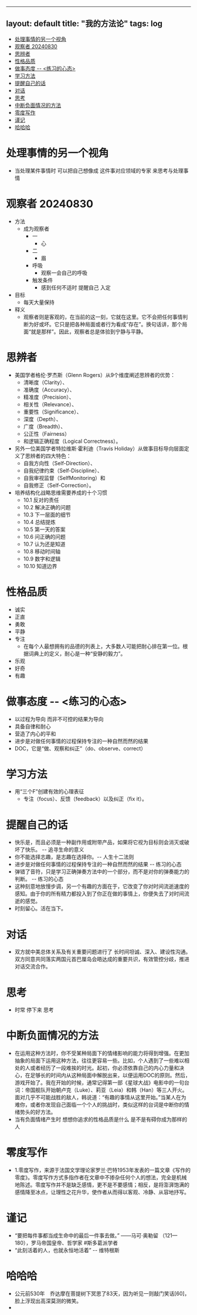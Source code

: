 
---
layout: default
title: "我的方法论"
tags: log
---
- [处理事情的另一个视角](#处理事情的另一个视角)
- [观察者 20240830](#观察者-20240830)
- [思辨者](#思辨者)
- [性格品质](#性格品质)
- [做事态度 -- \<练习的心态\>](#做事态度----练习的心态)
- [学习方法](#学习方法)
- [提醒自己的话](#提醒自己的话)
- [对话](#对话)
- [思考](#思考)
- [中断负面情况的方法](#中断负面情况的方法)
- [零度写作](#零度写作)
- [谨记](#谨记)
- [哈哈哈](#哈哈哈)

# 处理事情的另一个视角
- 当处理某件事情时 可以把自己想像成 这件事对应领域的专家 来思考与处理事情

# 观察者 20240830
- 方法
  - 成为观察者
    - 一
      - 心 
    - 二
      - 眉 
    - 呼吸
      - 观察一会自己的呼吸
    - 触发条件
      - 感到任何不适时 提醒自己 入定
- 目标
  - 每天大量保持
- 释义
  - 观察者则是客观的，在当前的这一刻，它就在这里。它不会把任何事情判断为好或坏。它只是把各种局面或者行为看成“存在”。换句话讲，那个局面“就是那样”。因此，观察者总是体验到宁静与平静。

# 思辨者
- 美国学者格伦·罗杰斯（Glenn Rogers）从9个维度阐述思辨者的优势：
  - 清晰度（Clarity）、
  - 准确度（Accuracy）、
  - 精准度（Precision）、
  - 相关性（Relevance）、
  - 重要性（Significance）、
  - 深度（Depth）、
  - 广度（Breadth）、
  - 公正性（Fairness）
  - 和逻辑正确程度（Logical Correctness）。
- 另外一位美国学者特拉维斯·霍利迪（Travis Holiday）从做事目标导向层面定义了思辨者的四大特色：
  - 自我方向性（Self-Direction）、
  - 自我纪律约束（Self-Discipline）、
  - 自我审视监督（SelfMonitoring）和
  - 自我修正（Self-Correction）。
- 培养结构化战略思维需要养成的十个习惯
  - 10.1 反对的责任
  - 10.2 解决正确的问题
  - 10.3 下一层面的细节
  - 10.4 总结提炼
  - 10.5 第一天的答案
  - 10.6 问正确的问题
  - 10.7 认为还是知道
  - 10.8 移动时间轴
  - 10.9 数字和逻辑
  - 10.10 知道边界
  
# 性格品质
- 诚实 
- 正直 
- 勇敢 
- 平静 
- 专注
  - 在每个人最想拥有的品德的列表上，大多数人可能把耐心排在第一位。根据词典上的定义，耐心是一种“安静的毅力”。
- 乐观 
- 好奇 
- 有趣
  
# 做事态度 -- <练习的心态>
- 以过程为导向 而非不可控的结果为导向
- 具备自律和耐心
- 营造了内心的平和
- 进步是对做任何事情的过程保持专注的一种自然而然的结果
- DOC，它是“做、观察和纠正”（do、observe、correct）

# 学习方法
- 用“三个F”创建有效的心理表征
  - 专注（focus）、反馈（feedback）以及纠正（fix it）。

# 提醒自己的话
- 快乐是，而且必须是一种副作用或附带产品，如果将它视为目标则会消灭或破坏了快乐。 -- 追寻生命的意义 
- 你不能选择志趣，是志趣在选择你。-- 人生十二法则
- 进步是对做任何事情的过程保持专注的一种自然而然的结果 -- 练习的心态
- 弹错了音符，只是学习正确弹奏方法中的一个部分，而不是对你的弹奏能力的判断。 -- 练习的心态
- 这种刻意地放慢步调，另一个有趣的方面在于，它改变了你对时间流逝速度的感知。由于你的所有精力都投入到了你正在做的事情上，你便失去了对时间流逝的感觉。
- 时刻留心。活在当下。

# 对话
- 双方就中美总体关系及有关重要问题进行了 长时间坦诚、深入、建设性沟通。双方同意共同落实两国元首巴厘岛会晤达成的重要共识，有效管控分歧，推进对话交流合作。

# 思考
- 时常 停下来 思考

# 中断负面情况的方法
- 在运用这种方法时，你不受某种局面下的情绪影响的能力将得到增强。在更加抽象的局面下运用这种方法，往往更容易一些。比如，个人遇到了一些难以相处的人或者经历了一段难挨的时光。起初，你必须依靠自己的内心力量和决心，在足够长的时间内从这种局面中解脱出来，以便运用DOC的原则。然后，游戏开始了。我在开始的时候，通常记得第一部《星球大战》电影中的一句台词：帝国舰队开始朝卢克（Luke）、莉亚（Leia）和韩（Han）等三人开火。面对几乎不可能战胜的敌人，韩说道：“有趣的事情从这里开始。”当某人在为难你，或者你发现自己面临一个个人的挑战时，类似这样的台词是中断你的情绪势头的好方法。
- 当有负面情绪产生时 想想你追求的性格品质是什么 是不是有碍你成为那样的人

# 零度写作
- 1.零度写作，来源于法国文学理论家罗兰·巴特1953年发表的一篇文章《写作的零度》。零度写作方式多指作者在文章中不掺杂任何个人的想法，完全是机械地陈述。零度写作并不是缺乏感情，更不是不要感情；相反，是将澎湃饱满的感情降至冰点，让理性之花升华，使作者从而得以客观、冷静、从容地抒写。

# 谨记
- “要把每件事都当成生命中的最后一件事去做。” ——马可·奥勒留 （121—180），罗马帝国皇帝、哲学家 #斯多葛派学者
- “此刻活着的人，也就永恒地活着” -- 维特根斯

# 哈哈哈
- 公元前530年　乔达摩在菩提树下冥思了83天，因为听见一则敲门笑话[60]，脸上浮现出高深莫测的微笑。
- 
